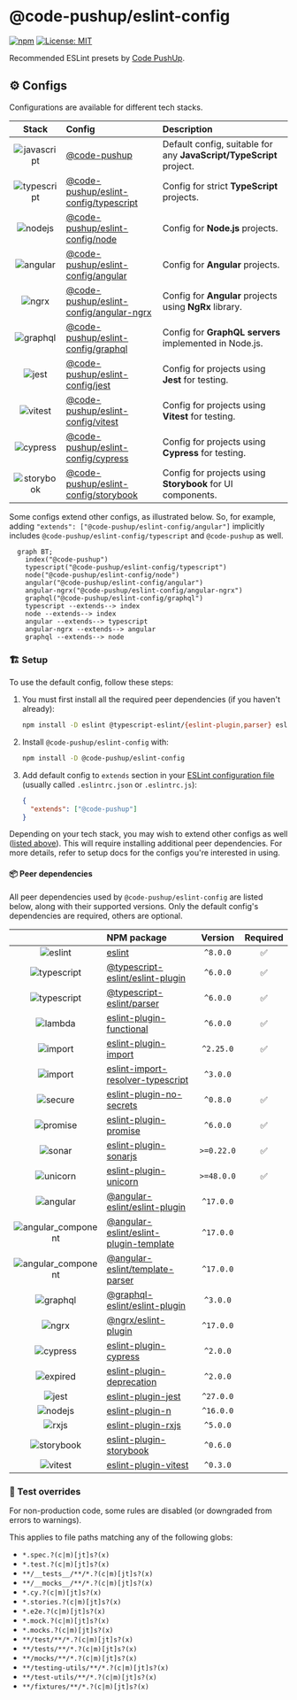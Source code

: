 # @code-pushup/eslint-config

[![npm](https://img.shields.io/npm/v/%40code-pushup%2Feslint-config.svg)](https://www.npmjs.com/package/@code-pushup/eslint-config)
[![License: MIT](https://img.shields.io/badge/License-MIT-yellow.svg)](https://opensource.org/licenses/MIT)

Recommended ESLint presets by [Code PushUp](https://github.com/code-pushup/cli/tree/main/packages/cli).

<!-- begin autogenerated -->

## ⚙️ Configs

Configurations are available for different tech stacks.

| Stack | Config | Description |
| :-: | :-- | :-- |
| ![javascript](https://raw.githubusercontent.com/code-pushup/eslint-config/main/docs/icons/material/javascript.png) | [@code-pushup](https://github.com/code-pushup/eslint-config/blob/main/docs/index.md) | Default config, suitable for any **JavaScript/TypeScript** project. |
| ![typescript](https://raw.githubusercontent.com/code-pushup/eslint-config/main/docs/icons/material/typescript.png) | [@code-pushup/eslint-config/typescript](https://github.com/code-pushup/eslint-config/blob/main/docs/typescript.md) | Config for strict **TypeScript** projects. |
| ![nodejs](https://raw.githubusercontent.com/code-pushup/eslint-config/main/docs/icons/material/nodejs.png) | [@code-pushup/eslint-config/node](https://github.com/code-pushup/eslint-config/blob/main/docs/node.md) | Config for **Node.js** projects. |
| ![angular](https://raw.githubusercontent.com/code-pushup/eslint-config/main/docs/icons/material/angular.png) | [@code-pushup/eslint-config/angular](https://github.com/code-pushup/eslint-config/blob/main/docs/angular.md) | Config for **Angular** projects. |
| ![ngrx](https://raw.githubusercontent.com/code-pushup/eslint-config/main/docs/icons/other/ngrx.png) | [@code-pushup/eslint-config/angular-ngrx](https://github.com/code-pushup/eslint-config/blob/main/docs/angular-ngrx.md) | Config for **Angular** projects using **NgRx** library. |
| ![graphql](https://raw.githubusercontent.com/code-pushup/eslint-config/main/docs/icons/material/graphql.png) | [@code-pushup/eslint-config/graphql](https://github.com/code-pushup/eslint-config/blob/main/docs/graphql.md) | Config for **GraphQL servers** implemented in Node.js. |
| ![jest](https://raw.githubusercontent.com/code-pushup/eslint-config/main/docs/icons/material/jest.png) | [@code-pushup/eslint-config/jest](https://github.com/code-pushup/eslint-config/blob/main/docs/jest.md) | Config for projects using **Jest** for testing. |
| ![vitest](https://raw.githubusercontent.com/code-pushup/eslint-config/main/docs/icons/material/vitest.png) | [@code-pushup/eslint-config/vitest](https://github.com/code-pushup/eslint-config/blob/main/docs/vitest.md) | Config for projects using **Vitest** for testing. |
| ![cypress](https://raw.githubusercontent.com/code-pushup/eslint-config/main/docs/icons/material/cypress.png) | [@code-pushup/eslint-config/cypress](https://github.com/code-pushup/eslint-config/blob/main/docs/cypress.md) | Config for projects using **Cypress** for testing. |
| ![storybook](https://raw.githubusercontent.com/code-pushup/eslint-config/main/docs/icons/material/storybook.png) | [@code-pushup/eslint-config/storybook](https://github.com/code-pushup/eslint-config/blob/main/docs/storybook.md) | Config for projects using **Storybook** for UI components. |

Some configs extend other configs, as illustrated below. So, for example, adding `"extends": ["@code-pushup/eslint-config/angular"]` implicitly includes `@code-pushup/eslint-config/typescript` and `@code-pushup` as well.

```mermaid
  graph BT;
    index("@code-pushup")
    typescript("@code-pushup/eslint-config/typescript")
    node("@code-pushup/eslint-config/node")
    angular("@code-pushup/eslint-config/angular")
    angular-ngrx("@code-pushup/eslint-config/angular-ngrx")
    graphql("@code-pushup/eslint-config/graphql")
    typescript --extends--> index
    node --extends--> index
    angular --extends--> typescript
    angular-ngrx --extends--> angular
    graphql --extends--> node
```

### 🏗️ Setup

To use the default config, follow these steps:

1. You must first install all the required peer dependencies (if you haven't already):
   
   ```sh
   npm install -D eslint @typescript-eslint/{eslint-plugin,parser} eslint-plugin-{functional,import,no-secrets,promise,sonarjs,unicorn}
   ```
2. Install `@code-pushup/eslint-config` with:
   
   ```sh
   npm install -D @code-pushup/eslint-config
   ```
3. Add default config to `extends` section in your [ESLint configuration file](https://eslint.org/docs/latest/use/configure/configuration-files) (usually called `.eslintrc.json` or `.eslintrc.js`):
   
   ```json
   {
     "extends": ["@code-pushup"]
   }
   ```


Depending on your tech stack, you may wish to extend other configs as well ([listed above](#⚙️-configs)). This will require installing additional peer dependencies. For more details, refer to setup docs for the configs you're interested in using.

#### 📦 Peer dependencies

All peer dependencies used by `@code-pushup/eslint-config` are listed below, along with their supported versions. Only the default config's dependencies are required, others are optional.

|  | NPM package | Version | Required |
| :-: | :-- | :-: | :-: |
| ![eslint](https://raw.githubusercontent.com/code-pushup/eslint-config/main/docs/icons/material/eslint.png) | [eslint](https://www.npmjs.com/package/eslint) | `^8.0.0` | ✅ |
| ![typescript](https://raw.githubusercontent.com/code-pushup/eslint-config/main/docs/icons/material/typescript.png) | [@typescript-eslint/eslint-plugin](https://www.npmjs.com/package/@typescript-eslint/eslint-plugin) | `^6.0.0` | ✅ |
| ![typescript](https://raw.githubusercontent.com/code-pushup/eslint-config/main/docs/icons/material/typescript.png) | [@typescript-eslint/parser](https://www.npmjs.com/package/@typescript-eslint/parser) | `^6.0.0` | ✅ |
| ![lambda](https://raw.githubusercontent.com/code-pushup/eslint-config/main/docs/icons/icons8/lambda.png) | [eslint-plugin-functional](https://www.npmjs.com/package/eslint-plugin-functional) | `^6.0.0` | ✅ |
| ![import](https://raw.githubusercontent.com/code-pushup/eslint-config/main/docs/icons/icons8/import.png) | [eslint-plugin-import](https://www.npmjs.com/package/eslint-plugin-import) | `^2.25.0` | ✅ |
| ![import](https://raw.githubusercontent.com/code-pushup/eslint-config/main/docs/icons/icons8/import.png) | [eslint-import-resolver-typescript](https://www.npmjs.com/package/eslint-import-resolver-typescript) | `^3.0.0` |  |
| ![secure](https://raw.githubusercontent.com/code-pushup/eslint-config/main/docs/icons/icons8/secure.png) | [eslint-plugin-no-secrets](https://www.npmjs.com/package/eslint-plugin-no-secrets) | `^0.8.0` | ✅ |
| ![promise](https://raw.githubusercontent.com/code-pushup/eslint-config/main/docs/icons/icons8/promise.png) | [eslint-plugin-promise](https://www.npmjs.com/package/eslint-plugin-promise) | `^6.0.0` | ✅ |
| ![sonar](https://raw.githubusercontent.com/code-pushup/eslint-config/main/docs/icons/other/sonar.png) | [eslint-plugin-sonarjs](https://www.npmjs.com/package/eslint-plugin-sonarjs) | `>=0.22.0` | ✅ |
| ![unicorn](https://raw.githubusercontent.com/code-pushup/eslint-config/main/docs/icons/icons8/unicorn.png) | [eslint-plugin-unicorn](https://www.npmjs.com/package/eslint-plugin-unicorn) | `>=48.0.0` | ✅ |
| ![angular](https://raw.githubusercontent.com/code-pushup/eslint-config/main/docs/icons/material/angular.png) | [@angular-eslint/eslint-plugin](https://www.npmjs.com/package/@angular-eslint/eslint-plugin) | `^17.0.0` |  |
| ![angular_component](https://raw.githubusercontent.com/code-pushup/eslint-config/main/docs/icons/material/angular_component.png) | [@angular-eslint/eslint-plugin-template](https://www.npmjs.com/package/@angular-eslint/eslint-plugin-template) | `^17.0.0` |  |
| ![angular_component](https://raw.githubusercontent.com/code-pushup/eslint-config/main/docs/icons/material/angular_component.png) | [@angular-eslint/template-parser](https://www.npmjs.com/package/@angular-eslint/template-parser) | `^17.0.0` |  |
| ![graphql](https://raw.githubusercontent.com/code-pushup/eslint-config/main/docs/icons/material/graphql.png) | [@graphql-eslint/eslint-plugin](https://www.npmjs.com/package/@graphql-eslint/eslint-plugin) | `^3.0.0` |  |
| ![ngrx](https://raw.githubusercontent.com/code-pushup/eslint-config/main/docs/icons/other/ngrx.png) | [@ngrx/eslint-plugin](https://www.npmjs.com/package/@ngrx/eslint-plugin) | `^17.0.0` |  |
| ![cypress](https://raw.githubusercontent.com/code-pushup/eslint-config/main/docs/icons/material/cypress.png) | [eslint-plugin-cypress](https://www.npmjs.com/package/eslint-plugin-cypress) | `^2.0.0` |  |
| ![expired](https://raw.githubusercontent.com/code-pushup/eslint-config/main/docs/icons/icons8/expired.png) | [eslint-plugin-deprecation](https://www.npmjs.com/package/eslint-plugin-deprecation) | `^2.0.0` |  |
| ![jest](https://raw.githubusercontent.com/code-pushup/eslint-config/main/docs/icons/material/jest.png) | [eslint-plugin-jest](https://www.npmjs.com/package/eslint-plugin-jest) | `^27.0.0` |  |
| ![nodejs](https://raw.githubusercontent.com/code-pushup/eslint-config/main/docs/icons/material/nodejs.png) | [eslint-plugin-n](https://www.npmjs.com/package/eslint-plugin-n) | `^16.0.0` |  |
| ![rxjs](https://raw.githubusercontent.com/code-pushup/eslint-config/main/docs/icons/other/rxjs.png) | [eslint-plugin-rxjs](https://www.npmjs.com/package/eslint-plugin-rxjs) | `^5.0.0` |  |
| ![storybook](https://raw.githubusercontent.com/code-pushup/eslint-config/main/docs/icons/material/storybook.png) | [eslint-plugin-storybook](https://www.npmjs.com/package/eslint-plugin-storybook) | `^0.6.0` |  |
| ![vitest](https://raw.githubusercontent.com/code-pushup/eslint-config/main/docs/icons/material/vitest.png) | [eslint-plugin-vitest](https://www.npmjs.com/package/eslint-plugin-vitest) | `^0.3.0` |  |

### 🧪 Test overrides

For non-production code, some rules are disabled (or downgraded from errors to warnings).

This applies to file paths matching any of the following globs:

- `*.spec.?(c|m)[jt]s?(x)`
- `*.test.?(c|m)[jt]s?(x)`
- `**/__tests__/**/*.?(c|m)[jt]s?(x)`
- `**/__mocks__/**/*.?(c|m)[jt]s?(x)`
- `*.cy.?(c|m)[jt]s?(x)`
- `*.stories.?(c|m)[jt]s?(x)`
- `*.e2e.?(c|m)[jt]s?(x)`
- `*.mock.?(c|m)[jt]s?(x)`
- `*.mocks.?(c|m)[jt]s?(x)`
- `**/test/**/*.?(c|m)[jt]s?(x)`
- `**/tests/**/*.?(c|m)[jt]s?(x)`
- `**/mocks/**/*.?(c|m)[jt]s?(x)`
- `**/testing-utils/**/*.?(c|m)[jt]s?(x)`
- `**/test-utils/**/*.?(c|m)[jt]s?(x)`
- `**/fixtures/**/*.?(c|m)[jt]s?(x)`

<!-- end autogenerated -->
